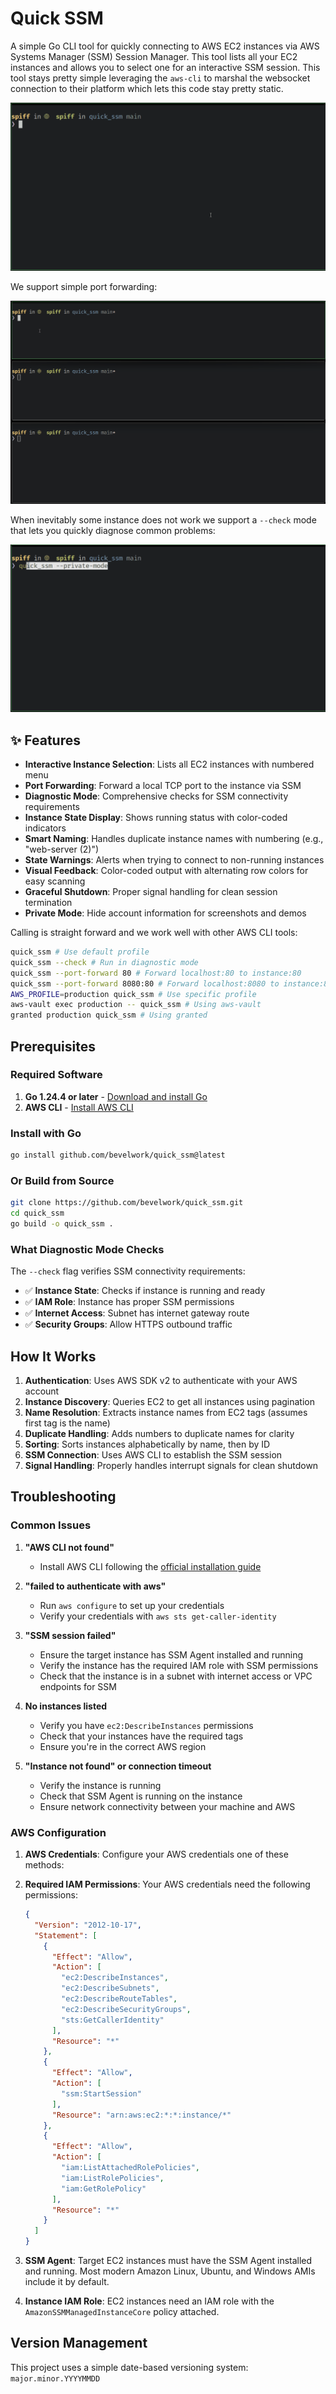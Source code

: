 # Quick SSM

A simple Go CLI tool for quickly connecting to AWS EC2 instances via AWS Systems Manager (SSM) Session Manager. This tool lists all your EC2 instances and allows you to select one for an interactive SSM session. This tool stays pretty simple leveraging the `aws-cli` to marshal the websocket connection to their platform which lets this code stay pretty static.

![Basic Usage Demo](media/basic.gif)

We support simple port forwarding:

![Port Forwarding Demo](media/port-forward.gif)

When inevitably some instance does not work we support a `--check` mode that lets you quickly diagnose common problems:

![Diagnostic Mode Demo](media/check-mode.gif)

## ✨ Features

- **Interactive Instance Selection**: Lists all EC2 instances with numbered menu
- **Port Forwarding**: Forward a local TCP port to the instance via SSM
- **Diagnostic Mode**: Comprehensive checks for SSM connectivity requirements
- **Instance State Display**: Shows running status with color-coded indicators
- **Smart Naming**: Handles duplicate instance names with numbering (e.g., "web-server (2)")
- **State Warnings**: Alerts when trying to connect to non-running instances
- **Visual Feedback**: Color-coded output with alternating row colors for easy scanning
- **Graceful Shutdown**: Proper signal handling for clean session termination
- **Private Mode**: Hide account information for screenshots and demos

Calling is straight forward and we work well with other AWS CLI tools:

```bash
quick_ssm # Use default profile
quick_ssm --check # Run in diagnostic mode
quick_ssm --port-forward 80 # Forward localhost:80 to instance:80
quick_ssm --port-forward 8080:80 # Forward localhost:8080 to instance:80
AWS_PROFILE=production quick_ssm # Use specific profile
aws-vault exec production -- quick_ssm # Using aws-vault
granted production quick_ssm # Using granted
```

## Prerequisites

### Required Software

1. **Go 1.24.4 or later** - [Download and install Go](https://golang.org/dl/)
2. **AWS CLI** - [Install AWS CLI](https://docs.aws.amazon.com/cli/latest/userguide/getting-started-install.html#getting-started-install-instructions)

### Install with Go
```bash
go install github.com/bevelwork/quick_ssm@latest
```

### Or Build from Source
```bash
git clone https://github.com/bevelwork/quick_ssm.git
cd quick_ssm
go build -o quick_ssm .
```

### What Diagnostic Mode Checks

The `--check` flag verifies SSM connectivity requirements:

- ✅ **Instance State**: Checks if instance is running and ready
- ✅ **IAM Role**: Instance has proper SSM permissions
- ✅ **Internet Access**: Subnet has internet gateway route  
- ✅ **Security Groups**: Allow HTTPS outbound traffic

## How It Works

1. **Authentication**: Uses AWS SDK v2 to authenticate with your AWS account
2. **Instance Discovery**: Queries EC2 to get all instances using pagination
3. **Name Resolution**: Extracts instance names from EC2 tags (assumes first tag is the name)
4. **Duplicate Handling**: Adds numbers to duplicate names for clarity
5. **Sorting**: Sorts instances alphabetically by name, then by ID
6. **SSM Connection**: Uses AWS CLI to establish the SSM session
7. **Signal Handling**: Properly handles interrupt signals for clean shutdown

## Troubleshooting

### Common Issues

1. **"AWS CLI not found"**
   - Install AWS CLI following the [official installation guide](https://docs.aws.amazon.com/cli/latest/userguide/getting-started-install.html)

2. **"failed to authenticate with aws"**
   - Run `aws configure` to set up your credentials
   - Verify your credentials with `aws sts get-caller-identity`

3. **"SSM session failed"**
   - Ensure the target instance has SSM Agent installed and running
   - Verify the instance has the required IAM role with SSM permissions
   - Check that the instance is in a subnet with internet access or VPC endpoints for SSM

4. **No instances listed**
   - Verify you have `ec2:DescribeInstances` permissions
   - Check that your instances have the required tags
   - Ensure you're in the correct AWS region

5. **"Instance not found" or connection timeout**
   - Verify the instance is running
   - Check that SSM Agent is running on the instance
   - Ensure network connectivity between your machine and AWS

### AWS Configuration

1. **AWS Credentials**: Configure your AWS credentials one of these methods:
2. **Required IAM Permissions**: Your AWS credentials need the following permissions:
   ```json
   {
     "Version": "2012-10-17",
     "Statement": [
       {
         "Effect": "Allow",
         "Action": [
           "ec2:DescribeInstances",
           "ec2:DescribeSubnets",
           "ec2:DescribeRouteTables",
           "ec2:DescribeSecurityGroups",
           "sts:GetCallerIdentity"
         ],
         "Resource": "*"
       },
       {
         "Effect": "Allow",
         "Action": [
           "ssm:StartSession"
         ],
         "Resource": "arn:aws:ec2:*:*:instance/*"
       },
       {
         "Effect": "Allow",
         "Action": [
           "iam:ListAttachedRolePolicies",
           "iam:ListRolePolicies",
           "iam:GetRolePolicy"
         ],
         "Resource": "*"
       }
     ]
   }
   ```

3. **SSM Agent**: Target EC2 instances must have the SSM Agent installed and running. Most modern Amazon Linux, Ubuntu, and Windows AMIs include it by default.

4. **Instance IAM Role**: EC2 instances need an IAM role with the `AmazonSSMManagedInstanceCore` policy attached.

## Version Management

This project uses a simple date-based versioning system: `major.minor.YYYYMMDD`
